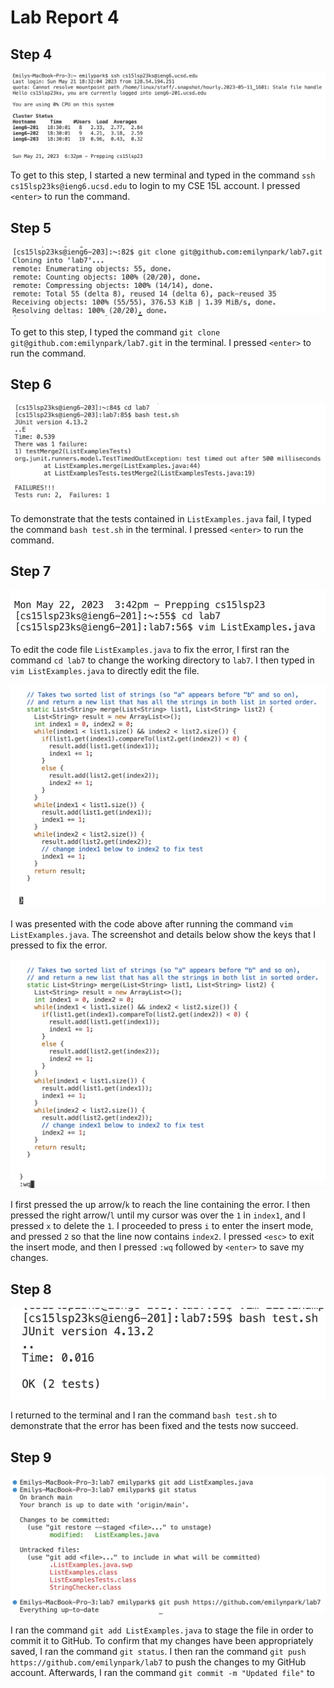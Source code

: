 # Lab Report 4

## Step 4
![Image](Step4.png)

To get to this step, I started a new terminal and typed in the command `ssh cs15lsp23ks@ieng6.ucsd.edu` to login to my CSE 15L account. I pressed `<enter>` to run the command.

## Step 5
![Image](Step5-1.png)

To get to this step, I typed the command `git clone git@github.com:emilynpark/lab7.git` in the terminal. I pressed `<enter>` to run the command.

## Step 6
![Image](Step6-1.png)

To demonstrate that the tests contained in `ListExamples.java` fail, I typed the command `bash test.sh` in the terminal. I pressed `<enter>` to run the command.

## Step 7
![Image](Step7-1.png)

To edit the code file `ListExamples.java` to fix the error, I first ran the command `cd lab7` to change the working directory to `lab7`. I then typed in `vim ListExamples.java` to directly edit the file.

![Image](Step7-2.png)

I was presented with the code above after running the command `vim ListExamples.java`. The screenshot and details below show the keys that I pressed to fix the error.

![Image](Step7-3.png)

I first pressed the up arrow/`k` to reach the line containing the error.  I then pressed the right arrow/`l` until my cursor was over the `1` in `index1`, and I pressed `x` to delete the `1`. I proceeded to press `i` to enter the insert mode, and pressed `2` so that the line now contains `index2`. I pressed `<esc>` to exit the insert mode, and then I pressed `:wq` followed by `<enter>` to save my changes.

## Step 8
![Image](Step8.png)

I returned to the terminal and I ran the command `bash test.sh` to demonstrate that the error has been fixed and the tests now succeed.

## Step 9
![Image](Step9-1.png)

I ran the command `git add ListExamples.java` to stage the file in order to commit it to GitHub. To confirm that my changes have been appropriately saved, I ran the command `git status`. I then ran the command `git push https://github.com/emilynpark/lab7` to push the changes to my GitHub account. Afterwards, I ran the command `git commit -m "Updated file"` to 
